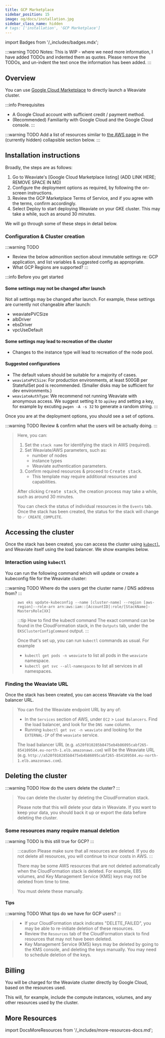 ```yaml
---
title: GCP Marketplace
sidebar_position: 15
image: og/docs/installation.jpg
sidebar_class_name: hidden
# tags: ['installation', 'GCP Marketplace']
---
```

import Badges from '/_includes/badges.mdx';

<Badges/>

<!-- NOTE: To show this page on the sidebar, remove the `sidebar_class_name: hidden` line above. -->

:::warning TODO
Notes: This is WIP - where we need more information, I have added TODOs and indented them as quotes. Please remove the TODOs, and un-indent the text once the information has been added.
:::

## Overview

You can use [Google Cloud Marketplace](https://console.cloud.google.com/marketplace) to directly launch a Weaviate cluster.

:::info Prerequisites
- A Google Cloud account with sufficient credit / payment method.
- (Recommended) Familiarity with Google Cloud and the Google Cloud console.
:::

:::warning TODO
Add a list of resources similar to [the AWS page](./aws-marketplace.md#overview) in the (currently hidden) collapsible section below.
:::

<!-- <details>
  <summary>
    What resources are used & installed?
  </summary>

To be confirmed.

</details> -->

## Installation instructions

Broadly, the steps are as follows:

1. Go to Weaviate's [Google Cloud Marketplace listing] (ADD LINK HERE; REMOVE SPACE IN MD)
1. Configure the deployment options as required, by following the on-screen instructions.
1. Review the GCP Marketplace Terms of Service, and if you agree with the terms, confirm accordingly.
1. Select Deploy to start deploying Weaviate on your GKE cluster. This may take a while, such as around 30 minutes.

We will go through some of these steps in detail below.

### Configuration & Cluster creation

:::warning TODO
- Review the below admonition section about immutable settings re: GCP application, and list variables & suggested config as appropriate.
- What GCP Regions are supported?
:::

:::info Before you get started
#### Some settings may not be changed after launch

Not all settings may be changed after launch. For example, these settings are currently not changeable after launch:
- weaviatePVCSize
- albDriver
- ebsDriver
- vpcUseDefault

#### Some settings may lead to recreation of the cluster

- Changes to the instance type will lead to recreation of the node pool.

#### Suggested configurations

- The default values should be suitable for a majority of cases.
- `weaviatePVCSize`: For production environments, at least 500GB per StatefulSet pod is recommended. (Smaller disks may be sufficient for dev environments.)
- `weaviateAuthType`: We recommend not running Weaviate with anonymous access. We suggest setting it to `apikey` and setting a key, for example by excuting `pwgen -A -s 32` to generate a random string.
:::

Once you are at the deployment options, you should see a set of options.

:::warning TODO
Review & confirm what the users will be actually doing.
:::

> Here, you can:
>
> 1. Set the `stack name` for identifying the stack in AWS (required).
> 1. Set Weaviate/AWS parameters, such as:
>     - number of nodes
>     - instance types
>     - Weaviate authentication parameters.
> 1. Confirm required resources & proceed to <kbd>Create stack</kbd>.
>     - This template may require additional resources and capabilities.
>
> After clicking <kbd>Create stack</kbd>, the creation process may take a while, such as around 30 minutes.
>
> You can check the status of individual resources in the `Events` tab. Once the stack has been created, the status for the stack will change to `✅ CREATE_COMPLETE`.

## Accessing the cluster

Once the stack has been created, you can access the cluster using [`kubectl`](https://kubernetes.io/docs/tasks/tools/), and Weaviate itself using the load balancer. We show examples below.

### Interaction using `kubectl`

You can run the following command which will update or create a kubeconfig file for the Weaviate cluster:

:::warning TODO
Where do the users get the cluster name / DNS address from?
:::

> ```
> aws eks update-kubeconfig --name [cluster-name] --region [aws-region]--role-arn arn:aws:iam::[AccountID]:role/[StackName]-MastersRole[XX]
> ```
>
> :::tip How to find the kubectl command
> The exact command can be found in the CloudFormation stack, in the `Outputs` tab, under the `EKSClusterConfigCommand` output.
> :::
>
> Once that's set up, you can run `kubectl` commands as usual. For example
>
> - `kubectl get pods -n weaviate` to list all pods in the `weaviate` namespace.
> - `kubectl get svc --all-namespaces` to list all services in all namespaces.

### Finding the Weaviate URL

Once the stack has been created, you can access Weaviate via the load balancer URL.

> You can find the Weaviate endpoint URL by any of:
> - In the `Services` section of AWS, under `EC2` > `Load Balancers`. Find the load balancer, and look for the `DNS name` column.
> - Running `kubectl get svc -n weaviate` and looking for the `EXTERNAL-IP` of the `weaviate` service.
>
> The load balancer URL (e.g. `a520f010285b8475eb4b86095cabf265-854109584.eu-north-1.elb.amazonaws.com`) will be the Weaviate URL (e.g. `http://a520f010285b8475eb4b86095cabf265-854109584.eu-north-1.elb.amazonaws.com`).

## Deleting the cluster

:::warning TODO
How do the users delete the cluster?
:::

> You can delete the cluster by deleting the CloudFormation stack.
>
> Please note that this will delete your data in Weaviate. If you want to keep your data, you should back it up or export the data before deleting the cluster.

### Some resources many require manual deletion

:::warning TODO
Is this still true for GCP?
:::

> :::caution
> Please make sure that all resources are deleted. If you do not delete all resources, you will continue to incur costs in AWS.
> :::
>
> There may be some AWS resources that are not deleted automatically when the CloudFormation stack is deleted. For example, EBS volumes, and Key Management Service (KMS) keys may not be deleted from time to time.
>
> You must delete these manually.

#### Tips

:::warning TODO
What tips do we have for GCP users?
:::

> - If your CloudFormation stack indicates "DELETE_FAILED", you may be able to re-initiate deletion of these resources.
> - Review the `Resources` tab of the CloudFormation stack to find resources that may not have been deleted.
> - Key Management Service (KMS) keys may be deleted by going to the KMS console, and deleting the keys manually. You may need to schedule deletion of the keys.


## Billing

You will be charged for the Weaviate cluster directly by Google Cloud, based on the resources used.

This will, for example, include the compute instances, volumes, and any other resources used by the cluster.

## More Resources

import DocsMoreResources from '/_includes/more-resources-docs.md';

<DocsMoreResources />

